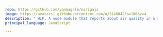 ```yaml
---
repo: https://github.com/yanmagale/narigajs
image: https://avatars1.githubusercontent.com/u/5148042?s=180&v=4
description: " WIP. A node module that reports about air quality in a region"
principal_language: JavaScript

---
```

